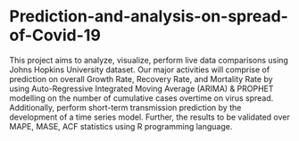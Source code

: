 # Prediction-and-analysis-on-spread-of-Covid-19
This project aims to analyze, visualize, perform live data comparisons using Johns Hopkins 
University dataset. Our major activities will comprise of prediction on overall Growth Rate, 
Recovery Rate, and Mortality Rate by using Auto-Regressive Integrated Moving Average 
(ARIMA) & PROPHET modelling on the number of cumulative cases overtime on virus spread. 
Additionally, perform short-term transmission prediction by the development of a time series 
model. Further, the results to be validated over MAPE, MASE, ACF statistics using R 
programming language.



## 

